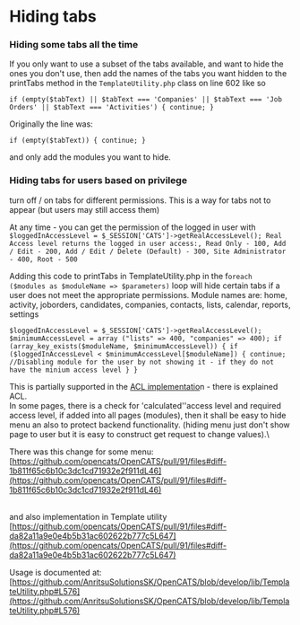 # Hiding tabs

### Hiding some tabs all the time

If you only want to use a subset of the tabs available, and want to hide the ones you don't use, then add the names of the tabs you want hidden to the printTabs method in the `TemplateUtility.php` class on line 602 like so

`if (empty($tabText) || $tabText === 'Companies' || $tabText === 'Job Orders' || $tabText === 'Activities') { continue; }`

Originally the line was:

`if (empty($tabText)) { continue; }`

and only add the modules you want to hide.

### Hiding tabs for users based on privilege

turn off / on tabs for different permissions. This is a way for tabs not to appear (but users may still access them)

At any time - you can get the permission of the logged in user with `$loggedInAccessLevel = $_SESSION['CATS']->getRealAccessLevel(); Real Access level returns the logged in user access:, Read Only - 100, Add / Edit - 200, Add / Edit / Delete (Default) - 300, Site Administrator - 400, Root - 500`

Adding this code to printTabs in TemplateUtility.php in the f`oreach ($modules as $moduleName => $parameters)` loop will hide certain tabs if a user does not meet the appropriate permissions. Module names are: home, activity, joborders, candidates, companies, contacts, lists, calendar, reports, settings

`$loggedInAccessLevel = $_SESSION['CATS']->getRealAccessLevel(); $minimumAccessLevel = array ("lists" => 400, "companies" => 400); if (array_key_exists($moduleName, $minimumAccessLevel)) { if ($loggedInAccessLevel < $minimumAccessLevel[$moduleName]) { continue; //Disabling module for the user by not showing it - if they do not have the minium access level } }`

This is partially supported in the [ACL implementatio](../technical-configuration-options/access-control-lists.md)n - there is explained ACL.\
In some pages, there is a check for 'calculated''access level and required access level, if added into all pages (modules), then it shall be easy to hide menu an also to protect backend functionality. (hiding menu just don't show page to user but it is easy to construct get request to change values).\


There was this change for some menu:\
[https://github.com/opencats/OpenCATS/pull/91/files#diff-1b811f65c6b10c3dc1cd71932e2f911dL46](https://github.com/opencats/OpenCATS/pull/91/files#diff-1b811f65c6b10c3dc1cd71932e2f911dL46)

\
and also implementation in Template utility [https://github.com/opencats/OpenCATS/pull/91/files#diff-da82a11a9e0e4b5b31ac602622b777c5L647](https://github.com/opencats/OpenCATS/pull/91/files#diff-da82a11a9e0e4b5b31ac602622b777c5L647)

Usage is documented at: [https://github.com/AnritsuSolutionsSK/OpenCATS/blob/develop/lib/TemplateUtility.php#L576](https://github.com/AnritsuSolutionsSK/OpenCATS/blob/develop/lib/TemplateUtility.php#L576)

